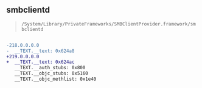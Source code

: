 ## smbclientd

> `/System/Library/PrivateFrameworks/SMBClientProvider.framework/smbclientd`

```diff

-218.0.0.0.0
-  __TEXT.__text: 0x624a8
+219.0.0.0.0
+  __TEXT.__text: 0x624ac
   __TEXT.__auth_stubs: 0x800
   __TEXT.__objc_stubs: 0x5160
   __TEXT.__objc_methlist: 0x1e40

```

